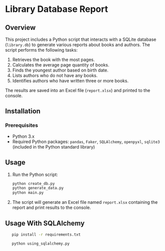 # Library Database Report

## Overview

This project includes a Python script that interacts with a SQLite database (`library.db`) to generate various reports about books and authors. The script performs the following tasks:

1. Retrieves the book with the most pages.
2. Calculates the average page quantity of books.
3. Finds the youngest author based on birth date.
4. Lists authors who do not have any books.
5. Identifies authors who have written three or more books.

The results are saved into an Excel file (`report.xlsx`) and printed to the console.

## Installation

### Prerequisites

- Python 3.x
- Required Python packages: `pandas`, `Faker`, `SQLAlchemy`, `openpyxl`, `sqlite3` (included in the Python standard library)


## Usage

1. Run the Python script:

    ```bash
    python create_db.py
   python generate_data.py
   python main.py
    ```

3. The script will generate an Excel file named `report.xlsx` containing the report and print results to the console.


## Usage With SQLAlchemy

   ```bash
      pip install -r requirements.txt

      python using_sqlalchemy.py
   ```